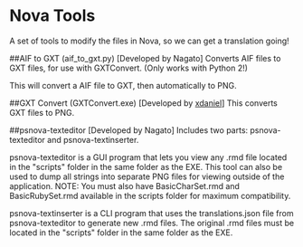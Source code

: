 # Nova Tools

A set of tools to modify the files in Nova, so we can get a translation going!


##AIF to GXT (aif_to_gxt.py) [Developed by Nagato]
Converts AIF files to GXT files, for use with GXTConvert. (Only works with Python 2!)

This will convert a AIF file to GXT, then automatically to PNG.

##GXT Convert (GXTConvert.exe) [Developed by [xdaniel](https://twitter.com/xdanieldzd)]
This converts GXT files to PNG.

##psnova-texteditor [Developed by Nagato]
Includes two parts: psnova-texteditor and psnova-textinserter.  
  
psnova-texteditor is a GUI program that lets you view any .rmd file located in the "scripts" folder in the same folder as the EXE. This tool can also be used to dump all strings into separate PNG files for viewing outside of the application. NOTE: You must also have BasicCharSet.rmd and BasicRubySet.rmd available in the scripts folder for maximum compatibility.    
  
psnova-textinserter is a CLI program that uses the translations.json file from psnova-texteditor to generate new .rmd files. The original .rmd files must be located in the "scripts" folder in the same folder as the EXE.
  
